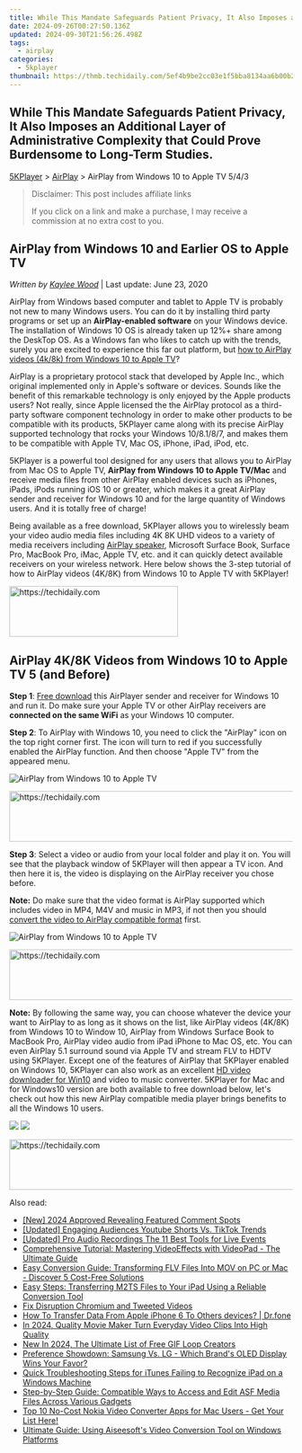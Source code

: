 ```yaml
---
title: While This Mandate Safeguards Patient Privacy, It Also Imposes an Additional Layer of Administrative Complexity that Could Prove Burdensome to Long-Term Studies.
date: 2024-09-26T00:27:50.136Z
updated: 2024-09-30T21:56:26.498Z
tags:
  - airplay
categories:
  - 5kplayer
thumbnail: https://thmb.techidaily.com/5ef4b9be2cc03e1f5bba8134aa6b00b2355f4bf8946df71748d869f7b05769b2.jpg
---
```


## While This Mandate Safeguards Patient Privacy, It Also Imposes an Additional Layer of Administrative Complexity that Could Prove Burdensome to Long-Term Studies.

[5KPlayer](https://tools.techidaily.com/5kplayer/products/) \> [AirPlay](https://tools.techidaily.com/5kplayer/airplay/) \> AirPlay from Windows 10 to Apple TV 5/4/3

>  Disclaimer: This post includes affiliate links
>
>  If you click on a link and make a purchase, I may receive a commission at no extra cost to you.
>

## AirPlay from Windows 10 and Earlier OS to Apple TV

 _Written by [Kaylee Wood](https://www.quora.com/profile/Amanda-Hu-21)_ | Last update: June 23, 2020

AirPlay from Windows based computer and tablet to Apple TV is probably not new to many Windows users. You can do it by installing third party programs or set up an **AirPlay-enabled software** on your Windows device. The installation of Windows 10 OS is already taken up 12%+ share among the DeskTop OS. As a Windows fan who likes to catch up with the trends, surely you are excited to experience this far out platform, but [how to AirPlay videos (4k/8k) from Windows 10 to Apple TV](https://tools.techidaily.com/5kplayer/airplay/)? 

AirPlay is a proprietary protocol stack that developed by Apple Inc., which original implemented only in Apple's software or devices. Sounds like the benefit of this remarkable technology is only enjoyed by the Apple products users? Not really, since Apple licensed the the AirPlay protocol as a third-party software component technology in order to make other products to be compatible with its products, 5KPlayer came along with its precise AirPlay supported technology that rocks your Windows 10/8.1/8/7, and makes them to be compatible with Apple TV, Mac OS, iPhone, iPad, iPod, etc.

5KPlayer is a powerful tool designed for any users that allows you to AirPlay from Mac OS to Apple TV, **AirPlay from Windows 10 to Apple TV/Mac** and receive media files from other AirPlay enabled devices such as iPhones, iPads, iPods running iOS 10 or greater, which makes it a great AirPlay sender and receiver for Windows 10 and for the large quantity of Windows users. And it is totally free of charge!

Being available as a free download, 5KPlayer allows you to wirelessly beam your video audio media files including 4K 8K UHD videos to a variety of media receivers including [AirPlay speaker](https://tools.techidaily.com/5kplayer/airplay/), Microsoft Surface Book, Surface Pro, MacBook Pro, iMac, Apple TV, etc. and it can quickly detect available receivers on your wireless network. Here below shows the 3-step tutorial of how to AirPlay videos (4K/8K) from Windows 10 to Apple TV with 5KPlayer!

<!-- affiliate ads begin -->
<a href="https://aligracehair.sjv.io/c/5597632/1886015/19272" target="_top" id="1886015">
  <img src="//a.impactradius-go.com/display-ad/19272-1886015" border="0" alt="https://techidaily.com" width="300" height="90"/>
</a>
<img height="0" width="0" src="https://aligracehair.sjv.io/i/5597632/1886015/19272" style="position:absolute;visibility:hidden;" border="0" />
<!-- affiliate ads end -->

## AirPlay 4K/8K Videos from Windows 10 to Apple TV 5 (and Before)

**Step 1**: [Free download](https://tools.techidaily.com/5kplayer/products/) this AirPlayer sender and receiver for Windows 10 and run it. Do make sure your Apple TV or other AirPlay receivers are **connected on the same WiFi** as your Windows 10 computer.

**Step 2**: To AirPlay with Windows 10, you need to click the "AirPlay" icon on the top right corner first. The icon will turn to red if you successfully enabled the AirPlay function. And then choose "Apple TV" from the appeared menu.

![AirPlay from Windows 10 to Apple TV](https://www.5kplayer.com/airplay/img/5k-airplay-xsy-airplay-with-win10-15021501.jpg) 

<!-- affiliate ads begin -->
<a href="https://appsumo.8odi.net/c/5597632/2111967/7443" target="_top" id="2111967">
  <img src="//a.impactradius-go.com/display-ad/7443-2111967" border="0" alt="https://techidaily.com" width="728" height="90"/>
</a>
<img height="0" width="0" src="https://appsumo.8odi.net/i/5597632/2111967/7443" style="position:absolute;visibility:hidden;" border="0" />
<!-- affiliate ads end -->

**Step 3**: Select a video or audio from your local folder and play it on. You will see that the playback window of 5KPlayer will then appear a TV icon. And then here it is, the video is displaying on the AirPlay receiver you chose before.

**Note:** Do make sure that the video format is AirPlay supported which includes video in MP4, M4V and music in MP3, if not then you should [convert the video to AirPlay compatible format](https://tools.techidaily.com/5kplayer/products/) first.

![AirPlay from Windows 10 to Apple TV](https://www.5kplayer.com/airplay/img/5k-airplay-airplay-with-win10-xsy-15021502.jpg) 

<!-- affiliate ads begin -->
<a href="https://appsumo.8odi.net/c/5597632/2151854/7443" target="_top" id="2151854">
  <img src="//a.impactradius-go.com/display-ad/7443-2151854" border="0" alt="https://techidaily.com" width="600" height="90"/>
</a>
<img height="0" width="0" src="https://appsumo.8odi.net/i/5597632/2151854/7443" style="position:absolute;visibility:hidden;" border="0" />
<!-- affiliate ads end -->

**Note:** By following the same way, you can choose whatever the device your want to AirPlay to as long as it shows on the list, like AirPlay videos (4K/8K) from Windows 10 to Window 10, AirPlay from Windows Surface Book to MacBook Pro, AirPlay video audio from iPad iPhone to Mac OS, etc. You can even AirPlay 5.1 surround sound via Apple TV and stream FLV to HDTV using 5KPlayer. Except one of the features of AirPlay that 5KPlayer enabled on Windows 10, 5KPlayer can also work as an excellent [HD video downloader for Win10](https://tools.techidaily.com/5kplayer/youtube-download/) and video to music converter. 5KPlayer for Mac and for Windows10 version are both available to free download below, let's check out how this new AirPlay compatible media player brings benefits to all the Windows 10 users. 

[![](https://www.5kplayer.com/airplay/../button/freedownwhitewin.png)](https://tools.techidaily.com/5kplayer/products/) [![](https://www.5kplayer.com/airplay/../button/freedownbackmac.png)](https://tools.techidaily.com/5kplayer/products/)

<!-- affiliate ads begin -->
<a href="https://unicoeye.pxf.io/c/5597632/2148773/18498" target="_top" id="2148773">
  <img src="//a.impactradius-go.com/display-ad/18498-2148773" border="0" alt="https://techidaily.com" width="728" height="90"/>
</a>
<img height="0" width="0" src="https://unicoeye.pxf.io/i/5597632/2148773/18498" style="position:absolute;visibility:hidden;" border="0" />
<!-- affiliate ads end -->

<ins class="adsbygoogle"
     style="display:block"
     data-ad-format="autorelaxed"
     data-ad-client="ca-pub-7571918770474297"
     data-ad-slot="1223367746"></ins>

<ins class="adsbygoogle"
     style="display:block"
     data-ad-client="ca-pub-7571918770474297"
     data-ad-slot="8358498916"
     data-ad-format="auto"
     data-full-width-responsive="true"></ins>

<span class="atpl-alsoreadstyle">Also read:</span>
<div><ul>
<li><a href="https://youtube-web.techidaily.com/024-approved-revealing-featured-comment-spots/"><u>[New] 2024 Approved Revealing Featured Comment Spots</u></a></li>
<li><a href="https://youtube-sure.techidaily.com/ed-engaging-audiences-youtube-shorts-vs-tiktok-trends/"><u>[Updated] Engaging Audiences Youtube Shorts Vs. TikTok Trends</u></a></li>
<li><a href="https://screen-mirroring-recording.techidaily.com/updated-pro-audio-recordings-the-11-best-tools-for-live-events/"><u>[Updated] Pro Audio Recordings The 11 Best Tools for Live Events</u></a></li>
<li><a href="https://media-tips.techidaily.com/comprehensive-tutorial-mastering-videoeffects-with-videopad-the-ultimate-guide/"><u>Comprehensive Tutorial: Mastering VideoEffects with VideoPad - The Ultimate Guide</u></a></li>
<li><a href="https://media-tips.techidaily.com/easy-conversion-guide-transforming-flv-files-into-mov-on-pc-or-mac-discover-5-cost-free-solutions/"><u>Easy Conversion Guide: Transforming FLV Files Into MOV on PC or Mac - Discover 5 Cost-Free Solutions</u></a></li>
<li><a href="https://media-tips.techidaily.com/easy-steps-transferring-m2ts-files-to-your-ipad-using-a-reliable-conversion-tool/"><u>Easy Steps: Transferring M2TS Files to Your iPad Using a Reliable Conversion Tool</u></a></li>
<li><a href="https://twitter-videos.techidaily.com/fix-disruption-chromium-and-tweeted-videos/"><u>Fix Disruption Chromium and Tweeted Videos</u></a></li>
<li><a href="https://techidaily.com/how-to-transfer-data-from-apple-iphone-6-to-others-devices-drfone-by-drfone-transfer-data-from-ios-transfer-data-from-ios/"><u>How To Transfer Data From Apple iPhone 6 To Others devices? | Dr.fone</u></a></li>
<li><a href="https://ai-vdieo-software.techidaily.com/in-2024-quality-movie-maker-turn-everyday-video-clips-into-high-quality/"><u>In 2024, Quality Movie Maker Turn Everyday Video Clips Into High Quality</u></a></li>
<li><a href="https://video-creation-software.techidaily.com/new-in-2024-the-ultimate-list-of-free-gif-loop-creators/"><u>New In 2024, The Ultimate List of Free GIF Loop Creators</u></a></li>
<li><a href="https://media-tips.techidaily.com/preference-showdown-samsung-vs-lg-which-brands-oled-display-wins-your-favor/"><u>Preference Showdown: Samsung Vs. LG - Which Brand's OLED Display Wins Your Favor?</u></a></li>
<li><a href="https://some-approaches.techidaily.com/quick-troubleshooting-steps-for-itunes-failing-to-recognize-ipad-on-a-windows-machine/"><u>Quick Troubleshooting Steps for iTunes Failing to Recognize iPad on a Windows Machine</u></a></li>
<li><a href="https://media-tips.techidaily.com/step-by-step-guide-compatible-ways-to-access-and-edit-asf-media-files-across-various-gadgets/"><u>Step-by-Step Guide: Compatible Ways to Access and Edit ASF Media Files Across Various Gadgets</u></a></li>
<li><a href="https://media-tips.techidaily.com/1723620222964-top-10-no-cost-nokia-video-converter-apps-for-mac-users-get-your-list-here/"><u>Top 10 No-Cost Nokia Video Converter Apps for Mac Users - Get Your List Here!</u></a></li>
<li><a href="https://media-tips.techidaily.com/ultimate-guide-using-aiseesofts-video-conversion-tool-on-windows-platforms/"><u>Ultimate Guide: Using Aiseesoft's Video Conversion Tool on Windows Platforms</u></a></li>
</ul></div>

